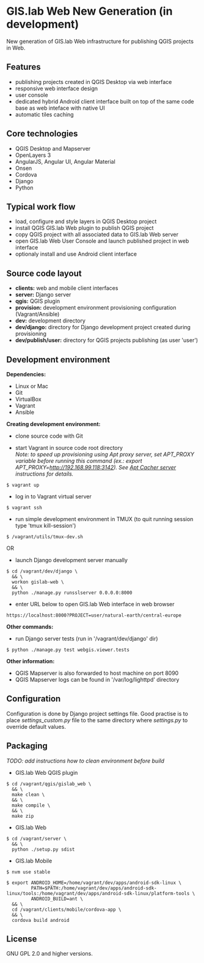 GIS.lab Web New Generation (in development)
===========================================
New generation of GIS.lab Web infrastructure for publishing QGIS projects in
Web.


Features
--------
* publishing projects created in QGIS Desktop via web interface
* responsive web interface design
* user console
* dedicated hybrid Android client interface built on top of the same code base
  as web inteface with native UI
* automatic tiles caching


Core technologies
-----------------
* QGIS Desktop and Mapserver
* OpenLayers 3
* AngularJS, Angular UI, Angular Material
* Onsen
* Cordova
* Django
* Python


Typical work flow
-----------------
* load, configure and style layers in QGIS Desktop project
* install QGIS GIS.lab Web plugin to publish QGIS project
* copy QGIS project with all associated data to GIS.lab Web server
* open GIS.lab Web User Console and launch published project in web interface
* optionaly install and use Android client interface


Source code layout
------------------
* **clients:**    web and mobile client interfaces
* **server:**     Django server
* **qgis:**       QGIS plugin
* **provision:**  development environment provisioning configuration
                  (Vagrant/Ansible)
* **dev:**        development directory
* **dev/django:** directory for Django development project created during
                  provisioning
* **dev/publish/user:** directory for QGIS projects publishing (as user 'user')


Development environment
-----------------------
**Dependencies:**  
* Linux or Mac
* Git
* VirtualBox
* Vagrant
* Ansible

**Creating development environment:**  
* clone source code with Git

* start Vagrant in source code root directory  
  *Note: to speed up provisioning using Apt proxy server, set APT_PROXY variable
  before running this command (ex.: export APT_PROXY=http://192.168.99.118:3142).
  See [Apt Cacher server](https://github.com/gislab-npo/gislab/wiki/Apt-Cacher-server) instructions for details.*
```
$ vagrant up
```

* log in to Vagrant virtual server
```
$ vagrant ssh
```

* run simple development environment in TMUX (to quit running session type 'tmux kill-session')
```
$ /vagrant/utils/tmux-dev.sh
```
OR
* launch Django development server manually
```
$ cd /vagrant/dev/django \
  && \
  workon gislab-web \
  && \
  python ./manage.py runsslserver 0.0.0.0:8000
```

* enter URL below to open GIS.lab Web interface in web browser
```
https://localhost:8000?PROJECT=user/natural-earth/central-europe
```

**Other commands:**  
* run Django server tests (run in '/vagrant/dev/django' dir)
```
$ python ./manage.py test webgis.viewer.tests
```


**Other information:**
* QGIS Mapserver is also forwarded to host machine on port 8090
* QGIS Mapserver logs can be found in '/var/log/lighttpd' directory


Configuration
-------------
Configuration is done by Django project settings file. Good practise is to place
*settings_custom.py* file to the same directory where *settings.py* to override
default values.


Packaging
---------
*TODO: add instructions how to clean environment before build*

* GIS.lab Web QGIS plugin
```
$ cd /vagrant/qgis/gislab_web \
  && \
  make clean \
  && \
  make compile \
  && \
  make zip
```

* GIS.lab Web
```
$ cd /vagrant/server \
  && \
  python ./setup.py sdist
```

* GIS.lab Mobile
```
$ nvm use stable

$ export ANDROID_HOME=/home/vagrant/dev/apps/android-sdk-linux \
         PATH=$PATH:/home/vagrant/dev/apps/android-sdk-linux/tools:/home/vagrant/dev/apps/android-sdk-linux/platform-tools \
         ANDROID_BUILD=ant \
  && \
  cd /vagrant/clients/mobile/cordova-app \
  && \
  cordova build android
```

License
-------
GNU GPL 2.0 and higher versions.
